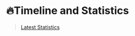 # 🔥Timeline and Statistics

> [Latest Statistics](https://www.jetbrains.com/lp/devecosystem-2020/databases/)
